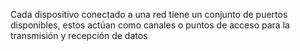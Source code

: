 Cada dispositivo conectado a una red tiene un conjunto de puertos disponibles, estos actúan como canales o puntos de acceso para la transmisión y recepción de datos